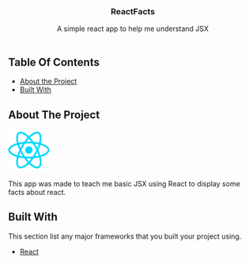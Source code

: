 <br/>
<p align="center">
  <h3 align="center">ReactFacts</h3>

  <p align="center">
    A simple react app to help me understand JSX
    <br/>
    <br/>
  </p>
</p>



## Table Of Contents

* [About the Project](#about-the-project)
* [Built With](#built-with)

## About The Project

![Screen Shot](src/images/react-icon-small.png)

This app was made to teach me basic JSX using React to display some facts about react.

## Built With

This section list any major frameworks that you built your project using.

* [React](https://reactjs.org/)

